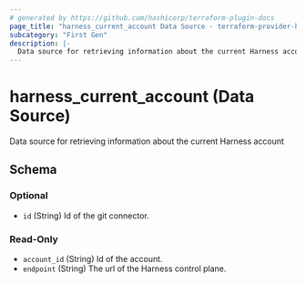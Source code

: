 ```yaml
---
# generated by https://github.com/hashicorp/terraform-plugin-docs
page_title: "harness_current_account Data Source - terraform-provider-harness"
subcategory: "First Gen"
description: |-
  Data source for retrieving information about the current Harness account
---
```


# harness_current_account (Data Source)

Data source for retrieving information about the current Harness account



<!-- schema generated by tfplugindocs -->
## Schema

### Optional

- `id` (String) Id of the git connector.

### Read-Only

- `account_id` (String) Id of the account.
- `endpoint` (String) The url of the Harness control plane.


